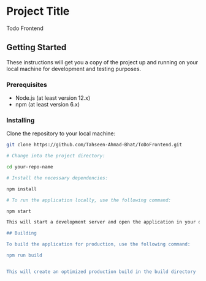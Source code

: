 # Project Title

Todo Frontend

## Getting Started

These instructions will get you a copy of the project up and running on your local machine for development and testing purposes.

### Prerequisites

- Node.js (at least version 12.x)
- npm (at least version 6.x)

### Installing

Clone the repository to your local machine:

```bash
git clone https://github.com/Tahseen-Ahmad-Bhat/ToDoFrontend.git

# Change into the project directory:

cd your-repo-name

# Install the necessary dependencies:

npm install

# To run the application locally, use the following command:

npm start

This will start a development server and open the application in your default web browser. If it doesn't open automatically, you can navigate to http://localhost:3000 in your browser.

## Building

To build the application for production, use the following command:

npm run build


This will create an optimized production build in the build directory
```

